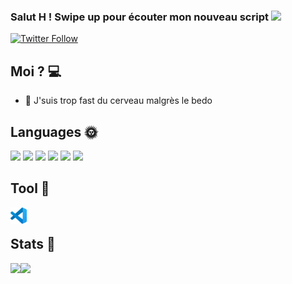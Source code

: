 ### Salut H ! Swipe up pour écouter mon nouveau script <img src="https://cdn.discordapp.com/emojis/912656387270672414.png?size=4096" width="25px">

[![Twitter Follow](https://img.shields.io/twitter/follow/0xH69?color=1DA1F2&logo=twitter&style=for-the-badge)](https://twitter.com/0xH69)

## Moi ? 💻
- 🧠 J'suis trop fast du cerveau malgrès le bedo

## Languages 🌞
<p>

 <img src="https://img.shields.io/badge/HTML5-E34F26?style=for-the-badge&logo=html5&logoColor=white"/>
	<img src="https://img.shields.io/badge/CSS3-1572B6?style=for-the-badge&logo=css3&logoColor=white"/>
	<img src="https://img.shields.io/badge/JavaScript-323330?style=for-the-badge&logo=javascript&logoColor=F7DF1E"/>
	<img src="https://img.shields.io/badge/C%23-239120?style=for-the-badge&logo=c-sharp&logoColor=white"/>
 <img src="https://img.shields.io/badge/Lua-2C2D72?style=for-the-badge&logo=lua&logoColor=white"/>
	<img src="![Shell Script](https://img.shields.io/badge/shell_script-%23121011.svg?style=for-the-badge&logo=gnu-bash&logoColor=white)"/>
</p>

## Tool 🧱
<p>
<img align="left" alt="Visual Studio Code" width="26px" src="https://raw.githubusercontent.com/github/explore/80688e429a7d4ef2fca1e82350fe8e3517d3494d/topics/visual-studio-code/visual-studio-code.png" />
</p>

<br>

## Stats 🧪
<p>
<img align="left" src="https://github-readme-stats.vercel.app/api/top-langs?username=hashxxx&show_icons=true&theme=blue&layout=large">
<img align="down" src="https://github-readme-stats.vercel.app/api?username=hashxxx&&show_icons=true&title_color=ffffff&icon_color=bb2acf&text_color=daf7dc&bg_color=15151515">
</p>
